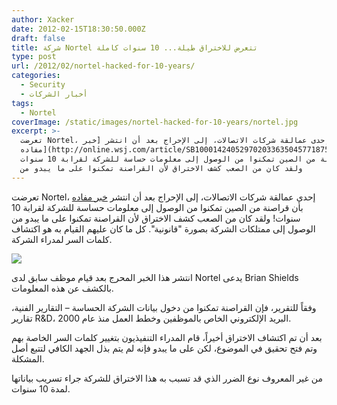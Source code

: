 ```yaml
---
author: Xacker
date: 2012-02-15T18:30:50.000Z
draft: false
title: شركة Nortel تتعرض للاختراق طيلة... 10 سنوات كاملة
type: post
url: /2012/02/nortel-hacked-for-10-years/
categories:
  - Security
  - أخبار الشركات
tags:
  - Nortel
coverImage: /static/images/nortel-hacked-for-10-years/nortel.jpg
excerpt: >-
  تعرضت Nortel، إحدى عمالقة شركات الاتصالات، إلى الإحراج بعد أن انتشر [خبر
  مفاده](http://online.wsj.com/article/SB10001424052970203363504577187502201577054.html)
  بأن قراصنة من الصين تمكنوا من الوصول إلى معلومات حساسة للشركة لقرابة 10 سنوات!
  ولقد كان من الصعب كشف الاختراق لأن القراصنة تمكنوا على ما يبدو من
---
```

تعرضت Nortel، إحدى عمالقة شركات الاتصالات، إلى الإحراج بعد أن انتشر [خبر مفاده](http://online.wsj.com/article/SB10001424052970203363504577187502201577054.html) بأن قراصنة من الصين تمكنوا من الوصول إلى معلومات حساسة للشركة لقرابة 10 سنوات! ولقد كان من الصعب كشف الاختراق لأن القراصنة تمكنوا على ما يبدو من الوصول إلى ممتلكات الشركة بصورة "قانونية". كل ما كان عليهم القيام به هو اكتشاف كلمات السر لمدراء الشركة.

![](/static/images/nortel-hacked-for-10-years/nortel.jpg)

انتشر هذا الخبر المحرج بعد قيام موظف سابق لدى Nortel يدعى Brian Shields بالكشف عن هذه المعلومات.

وفقاً للتقرير، فإن القراصنة تمكنوا من دخول بيانات الشركة الحساسة – التقارير الفنية، تقارير R\&D، البريد الإلكتروني الخاص بالموظفين وخطط العمل منذ عام 2000.

بعد أن تم اكتشاف الاختراق أخيراً، قام المدراء التنفيذيون بتغيير كلمات السر الخاصة بهم وتم فتح تحقيق في الموضوع، لكن على ما يبدو فإنه لم يتم بذل الجهد الكافي لتتبع أصل المشكلة.

من غير المعروف نوع الضرر الذي قد تسبب به هذا الاختراق للشركة جراء تسريب بياناتها لمدة 10 سنوات.
